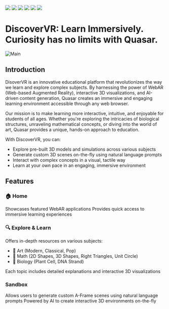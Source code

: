 <img src="https://img.shields.io/static/v1?label=Baackend&message=Python&color=blue&style=plastic&logo=python" /> <img src="https://img.shields.io/static/v1?label=Frontend&message=Javascript&color=yellow&style=plastic&logo=javascript" />
<img src="https://img.shields.io/static/v1?label=Web&message=FastAPI&color=green&style=plastic&logo=fastapi" />
<img src="https://img.shields.io/static/v1?label=Web&message=NiceGui&color=orange&style=plastic" />
<img src="https://img.shields.io/static/v1?label=Prompting%20API&message=Perplexity/OpenAI&color=blue&style=plastic&logo=openai" />
<img src="https://img.shields.io/static/v1?label=Web-AR&message=A-Frame&color=black&style=plastic&logo=aframe.io" />

# DiscoverVR: Learn Immersively. Curiosity has no limits with Quasar.

![Main](https://media.giphy.com/media/wKoPDy4mp8Lr6IJ9ce/giphy.gif)

## Introduction

DisoverVR is an innovative educational platform that revolutionizes the way we learn and explore complex subjects. By harnessing the power of WebAR (Web-based Augmented Reality), interactive 3D visualizations, and AI-driven content generation, Quasar creates an immersive and engaging learning environment accessible through any web browser.

Our mission is to make learning more interactive, intuitive, and enjoyable for students of all ages. Whether you're exploring the intricacies of biological structures, unraveling mathematical concepts, or diving into the world of art, Quasar provides a unique, hands-on approach to education.

With DiscoverVR, you can: 

- Explore pre-built 3D models and simulations across various subjects
- Generate custom 3D scenes on-the-fly using natural language prompts
- Interact with complex concepts in a visual, tactile way
- Learn at your own pace in an engaging, immersive environment

## Features
### 🏠 Home

Showcases featured WebAR applications
Provides quick access to immersive learning experiences

### 🔍 Explore & Learn

Offers in-depth resources on various subjects:

- 🎨 Art (Modern, Classical, Pop)
- 🧮 Math (2D Shapes, 3D Shapes, Right Triangles, Unit Circle)
- 🧬 Biology (Plant Cell, DNA Strand)

Each topic includes detailed explanations and interactive 3D visualizations

###  Sandbox

Allows users to generate custom A-Frame scenes using natural language prompts
Powered by AI to create interactive 3D environments on-the-fly
